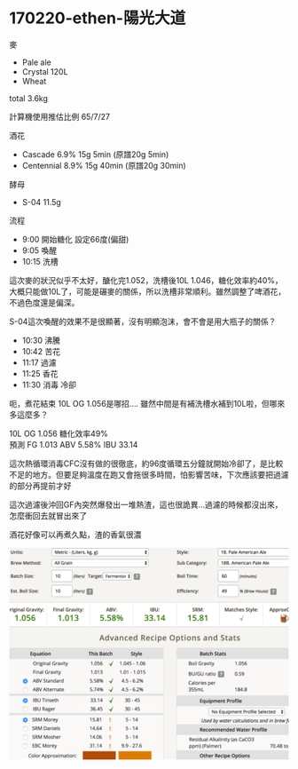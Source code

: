 # 170220-ethen-陽光大道

麥

* Pale ale
* Crystal 120L
* Wheat

total 3.6kg

計算機使用推估比例 65/7/27

酒花

* Cascade 6.9% 15g 5min (原譜20g 5min)
* Centennial 8.9% 15g 40min (原譜20g 30min)

酵母

* S-04 11.5g

流程

* 9:00 開始糖化 設定66度(偏甜)
* 9:05 喚醒
* 10:15 洗槽

這次麥的狀況似乎不太好，醣化完1.052，洗槽後10L 1.046，糖化效率約40%，大概只能做10L了，可能是碾麥的關係，所以洗槽非常順利。雖然調整了啤酒花，不過色度還是偏深。

S-04這次喚醒的效果不是很顯著，沒有明顯泡沫，會不會是用大瓶子的關係？

* 10:30 沸騰
* 10:42 苦花
* 11:17 過濾
* 11:25 香花
* 11:30 消毒 冷卻

呃，煮花結束 10L OG 1.056是哪招.... 雖然中間是有補洗槽水補到10L啦，但哪來多這麼多？

10L OG 1.056 糖化效率49%  
預測 FG 1.013 ABV 5.58% IBU 33.14

這次熱循環消毒CFC沒有做的很徹底，約96度循環五分鐘就開始冷卻了，是比較不足的地方。但要足夠溫度在跑又會拖很多時間，怕影響苦味，下次應該要把過濾的部分再提前才好

這次過濾後沖回GF內突然爆發出一堆熱渣，這也很詭異...過濾的時候都沒出來，怎麼衝回去就冒出來了

酒花好像可以再煮久點，渣的香氣很濃

![](../img/test33.png)